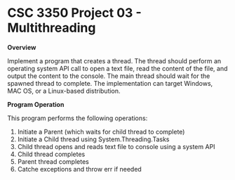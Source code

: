 # CSC 3350 Project 03 - Multithreading 

**Overview**

Implement a program that creates a thread. The thread should perform an operating system API call to open a text file, read the content of the file, and output the content to the console. The main thread should wait for the spawned thread to complete. The implementation can target Windows, MAC OS, or a Linux-based distribution.

**Program Operation**

This program performs the following operations:

1. Initiate a Parent (which waits for child thread to complete)
2. Initiate a Child thread using System.Threading.Tasks
3. Child thread opens and reads text file to console using a system API
4. Child thread completes
5. Parent thread completes
6. Catche exceptions and throw err if needed
